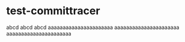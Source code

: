 # test-committracer
 abcd abcd abcd
aaaaaaaaaaaaaaaaaaaaaa
aaaaaaaaaaaaaaaaaaaaaa
aaaaaaaaaaaaaaaaaaaaaa
